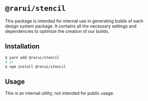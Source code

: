 # `@rarui/stencil`

This package is intended for internal use in generating builds of each design system package. It contains all the necessary settings and dependencies to optimize the creation of our builds.

## Installation

```sh
$ yarn add @rarui/stencil
# or
$ npm install @rarui/stencil
```

## Usage

This is an internal utility, not intended for public usage.
